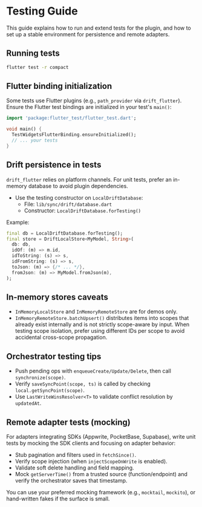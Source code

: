 # Testing Guide

This guide explains how to run and extend tests for the plugin, and how to set up a stable environment for persistence and remote adapters.

## Running tests

```sh
flutter test -r compact
```

## Flutter binding initialization

Some tests use Flutter plugins (e.g., `path_provider` via `drift_flutter`). Ensure the Flutter test bindings are initialized in your test's `main()`:

```dart
import 'package:flutter_test/flutter_test.dart';

void main() {
  TestWidgetsFlutterBinding.ensureInitialized();
  // ... your tests
}
```

## Drift persistence in tests

`drift_flutter` relies on platform channels. For unit tests, prefer an in-memory database to avoid plugin dependencies.

- Use the testing constructor on `LocalDriftDatabase`:
  - File: `lib/sync/drift/database.dart`
  - Constructor: `LocalDriftDatabase.forTesting()`

Example:

```dart
final db = LocalDriftDatabase.forTesting();
final store = DriftLocalStore<MyModel, String>(
  db: db,
  idOf: (m) => m.id,
  idToString: (s) => s,
  idFromString: (s) => s,
  toJson: (m) => {/* ... */},
  fromJson: (m) => MyModel.fromJson(m),
);
```

## In-memory stores caveats

- `InMemoryLocalStore` and `InMemoryRemoteStore` are for demos only.
- `InMemoryRemoteStore.batchUpsert()` distributes items into scopes that already exist internally and is not strictly scope-aware by input. When testing scope isolation, prefer using different IDs per scope to avoid accidental cross-scope propagation.

## Orchestrator testing tips

- Push pending ops with `enqueueCreate/Update/Delete`, then call `synchronize(scope)`.
- Verify `saveSyncPoint(scope, ts)` is called by checking `local.getSyncPoint(scope)`.
- Use `LastWriteWinsResolver<T>` to validate conflict resolution by `updatedAt`.

## Remote adapter tests (mocking)

For adapters integrating SDKs (Appwrite, PocketBase, Supabase), write unit tests by mocking the SDK clients and focusing on adapter behavior:

- Stub pagination and filters used in `fetchSince()`.
- Verify scope injection (when `injectScopeOnWrite` is enabled).
- Validate soft delete handling and field mapping.
- Mock `getServerTime()` from a trusted source (function/endpoint) and verify the orchestrator saves that timestamp.

You can use your preferred mocking framework (e.g., `mocktail`, `mockito`), or hand-written fakes if the surface is small.
